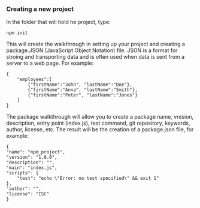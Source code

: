 ### Creating a new project

In the folder that will hold he project, type:

    npm init

This will create the walkthrough in setting up your project and creating a package.JSON (JavaScript Object Notation) file. JSON is a format for stroing and transporting data and is often used when data is sent from a server to a web page. For example: 

    {
        "employees":[
            {"firstName":"John", "lastName":"Doe"},
            {"firstName":"Anna", "lastName":"Smith"},
            {"firstName":"Peter", "lastName":"Jones"}
        ]
    }

The package walkthrough will allow you to create a package name, vresion, description, entry point (index.js), test command, git repository, keywords, author, license, etc. The result will be the creation of a package.json file, for example: 

    {
    "name": "npm_project",
    "version": "1.0.0",
    "description": "",
    "main": "index.js",
    "scripts": {
        "test": "echo \"Error: no test specified\" && exit 1"
    },
    "author": "",
    "license": "ISC"
    }
